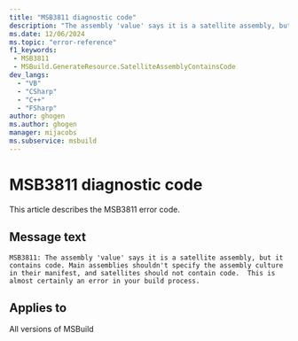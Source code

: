 ```yaml
---
title: "MSB3811 diagnostic code"
description: "The assembly 'value' says it is a satellite assembly, but it contains code. Main assemblies shouldn't specify the assembly culture in their manifest, and satellites should not contain code.  This is almost certainly an error in your build process."
ms.date: 12/06/2024
ms.topic: "error-reference"
f1_keywords:
 - MSB3811
 - MSBuild.GenerateResource.SatelliteAssemblyContainsCode
dev_langs:
  - "VB"
  - "CSharp"
  - "C++"
  - "FSharp"
author: ghogen
ms.author: ghogen
manager: mijacobs
ms.subservice: msbuild
---
```


# MSB3811 diagnostic code

<!-- :::ErrorDefinitionDescription::: -->
<!-- :::editable-content name="introDescription"::: -->
This article describes the MSB3811 error code.
<!-- :::editable-content-end::: -->

## Message text

```output
MSB3811: The assembly 'value' says it is a satellite assembly, but it contains code. Main assemblies shouldn't specify the assembly culture in their manifest, and satellites should not contain code.  This is almost certainly an error in your build process.
```

<!-- :::editable-content name="postOutputDescription"::: -->
<!--
{StrBegin="MSB3811: "}
-->
<!-- :::editable-content-end::: -->
<!-- :::ErrorDefinitionDescription-end::: -->

## Applies to

All versions of MSBuild
